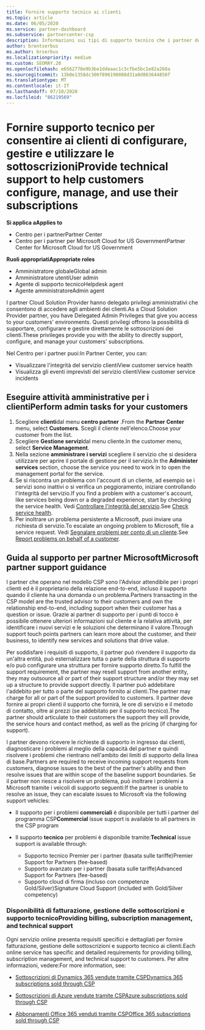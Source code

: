 ```yaml
---
title: Fornire supporto tecnico ai clienti
ms.topic: article
ms.date: 06/05/2020
ms.service: partner-dashboard
ms.subservice: partnercenter-csp
description: Informazioni sui tipi di supporto tecnico che i partner del programma Cloud Solution Provider possono offrire ai propri clienti.
author: brentserbus
ms.author: brserbus
ms.localizationpriority: medium
ms.custom: SEOMAY.20
ms.openlocfilehash: e6562778e9b3be1ddeaac1c3cfbe5bc1e82a268a
ms.sourcegitcommit: 13b0e1358dc306f896190088d31a0d883644850f
ms.translationtype: MT
ms.contentlocale: it-IT
ms.lasthandoff: 07/10/2020
ms.locfileid: "86219569"
---
```

# <a name="provide-technical-support-to-help-customers-configure-manage-and-use-their-subscriptions"></a><span data-ttu-id="34e27-103">Fornire supporto tecnico per consentire ai clienti di configurare, gestire e utilizzare le sottoscrizioni</span><span class="sxs-lookup"><span data-stu-id="34e27-103">Provide technical support to help customers configure, manage, and use their subscriptions</span></span>

<span data-ttu-id="34e27-104">**Si applica a**</span><span class="sxs-lookup"><span data-stu-id="34e27-104">**Applies to**</span></span>

- <span data-ttu-id="34e27-105">Centro per i partner</span><span class="sxs-lookup"><span data-stu-id="34e27-105">Partner Center</span></span>
- <span data-ttu-id="34e27-106">Centro per i partner per Microsoft Cloud for US Government</span><span class="sxs-lookup"><span data-stu-id="34e27-106">Partner Center for Microsoft Cloud for US Government</span></span>

<span data-ttu-id="34e27-107">**Ruoli appropriati**</span><span class="sxs-lookup"><span data-stu-id="34e27-107">**Appropriate roles**</span></span>
- <span data-ttu-id="34e27-108">Amministratore globale</span><span class="sxs-lookup"><span data-stu-id="34e27-108">Global admin</span></span>
- <span data-ttu-id="34e27-109">Amministratore utenti</span><span class="sxs-lookup"><span data-stu-id="34e27-109">User admin</span></span>
- <span data-ttu-id="34e27-110">Agente di supporto tecnico</span><span class="sxs-lookup"><span data-stu-id="34e27-110">Helpdesk agent</span></span>
- <span data-ttu-id="34e27-111">Agente amministratore</span><span class="sxs-lookup"><span data-stu-id="34e27-111">Admin agent</span></span>

<span data-ttu-id="34e27-112">I partner Cloud Solution Provider hanno delegato privilegi amministrativi che consentono di accedere agli ambienti dei clienti.</span><span class="sxs-lookup"><span data-stu-id="34e27-112">As a Cloud Solution Provider partner, you have Delegated Admin Privileges that give you access to your customers' environments.</span></span> <span data-ttu-id="34e27-113">Questi privilegi offrono la possibilità di supportare, configurare e gestire direttamente le sottoscrizioni dei clienti.</span><span class="sxs-lookup"><span data-stu-id="34e27-113">These privileges provide you with the ability to directly support, configure, and manage your customers' subscriptions.</span></span>

<span data-ttu-id="34e27-114">Nel Centro per i partner puoi:</span><span class="sxs-lookup"><span data-stu-id="34e27-114">In Partner Center, you can:</span></span>

- <span data-ttu-id="34e27-115">Visualizzare l'integrità del servizio clienti</span><span class="sxs-lookup"><span data-stu-id="34e27-115">View customer service health</span></span>
- <span data-ttu-id="34e27-116">Visualizza gli eventi imprevisti del servizio clienti</span><span class="sxs-lookup"><span data-stu-id="34e27-116">View customer service incidents</span></span>

## <a name="perform-admin-tasks-for-your-customers"></a><span data-ttu-id="34e27-117">Eseguire attività amministrative per i clienti</span><span class="sxs-lookup"><span data-stu-id="34e27-117">Perform admin tasks for your customers</span></span>

1. <span data-ttu-id="34e27-118">Scegliere **clienti**dal menu **centro partner** .</span><span class="sxs-lookup"><span data-stu-id="34e27-118">From the **Partner Center** menu, select **Customers**.</span></span> <span data-ttu-id="34e27-119">Scegli il cliente nell'elenco.</span><span class="sxs-lookup"><span data-stu-id="34e27-119">Choose your customer from the list.</span></span>
2. <span data-ttu-id="34e27-120">Scegliere **Gestione servizi**dal menu cliente.</span><span class="sxs-lookup"><span data-stu-id="34e27-120">In the customer menu, select **Service Management**.</span></span>
3. <span data-ttu-id="34e27-121">Nella sezione **amministrare i servizi** scegliere il servizio che si desidera utilizzare per aprire il portale di gestione per il servizio.</span><span class="sxs-lookup"><span data-stu-id="34e27-121">In the **Administer services** section, choose the service you need to work in to open the management portal for the service.</span></span>
4. <span data-ttu-id="34e27-122">Se si riscontra un problema con l'account di un cliente, ad esempio se i servizi sono inattivi o si verifica un peggioramento, iniziare controllando l'integrità del servizio.</span><span class="sxs-lookup"><span data-stu-id="34e27-122">If you find a problem with a customer's account, like services being down or a degraded experience, start by checking the service health.</span></span> <span data-ttu-id="34e27-123">Vedi [Controllare l'integrità del servizio](check-service-health.md).</span><span class="sxs-lookup"><span data-stu-id="34e27-123">See [Check service health](check-service-health.md).</span></span>
5. <span data-ttu-id="34e27-124">Per inoltrare un problema persistente a Microsoft, puoi inviare una richiesta di servizio.</span><span class="sxs-lookup"><span data-stu-id="34e27-124">To escalate an ongoing problem to Microsoft, file a service request.</span></span> <span data-ttu-id="34e27-125">Vedi [Segnalare problemi per conto di un cliente](report-problems-on-behalf-of-a-customer.md).</span><span class="sxs-lookup"><span data-stu-id="34e27-125">See [Report problems on behalf of a customer](report-problems-on-behalf-of-a-customer.md).</span></span>

## <a name="microsoft-partner-support-guidance"></a><span data-ttu-id="34e27-126">Guida al supporto per partner Microsoft</span><span class="sxs-lookup"><span data-stu-id="34e27-126">Microsoft partner support guidance</span></span>

<span data-ttu-id="34e27-127">I partner che operano nel modello CSP sono l'Advisor attendibile per i propri clienti ed è il proprietario della relazione end-to-end, incluso il supporto quando il cliente ha una domanda o un problema.</span><span class="sxs-lookup"><span data-stu-id="34e27-127">Partners transacting in the CSP model are the trusted advisor to their customers and own the relationship end-to-end, including support when their customer has a question or issue.</span></span> <span data-ttu-id="34e27-128">Grazie ai partner di supporto per i punti di tocco è possibile ottenere ulteriori informazioni sul cliente e la relativa attività, per identificare i nuovi servizi e le soluzioni che determinano il valore.</span><span class="sxs-lookup"><span data-stu-id="34e27-128">Through support touch points partners can learn more about the customer, and their business, to identify new services and solutions that drive value.</span></span>

<span data-ttu-id="34e27-129">Per soddisfare i requisiti di supporto, il partner può rivendere il supporto da un'altra entità, può esternalizzare tutta o parte della struttura di supporto e/o può configurare una struttura per fornire supporto diretto.</span><span class="sxs-lookup"><span data-stu-id="34e27-129">To fulfill the support requirement, the partner may resell support from another entity, they may outsource all or part of their support structure and/or they may set up a structure to provide support directly.</span></span>  <span data-ttu-id="34e27-130">Il partner può addebitare l'addebito per tutto o parte del supporto fornito ai clienti.</span><span class="sxs-lookup"><span data-stu-id="34e27-130">The partner may charge for all or part of the support provided to customers.</span></span> <span data-ttu-id="34e27-131">Il partner deve fornire ai propri clienti il supporto che fornirà, le ore di servizio e il metodo di contatto, oltre ai prezzi (se addebitato per il supporto tecnico).</span><span class="sxs-lookup"><span data-stu-id="34e27-131">The partner should articulate to their customers the support they will provide, the service hours and contact method, as well as the pricing (if charging for support).</span></span> 

<span data-ttu-id="34e27-132">I partner devono ricevere le richieste di supporto in ingresso dai clienti, diagnosticare i problemi al meglio della capacità del partner e quindi risolvere i problemi che rientrano nell'ambito dei limiti di supporto della linea di base.</span><span class="sxs-lookup"><span data-stu-id="34e27-132">Partners are required to receive incoming support requests from customers, diagnose issues to the best of the partner's ability and then resolve issues that are within scope of the baseline support boundaries.</span></span> <span data-ttu-id="34e27-133">Se il partner non riesce a risolvere un problema, può inoltrare i problemi a Microsoft tramite i veicoli di supporto seguenti:</span><span class="sxs-lookup"><span data-stu-id="34e27-133">If the partner is unable to resolve an issue, they can escalate issues to Microsoft via the following support vehicles:</span></span>

- <span data-ttu-id="34e27-134">Il supporto per i problemi **commerciali** è disponibile per tutti i partner del programma CSP</span><span class="sxs-lookup"><span data-stu-id="34e27-134">**Commercial** issue support is available to all partners in the CSP program</span></span>

- <span data-ttu-id="34e27-135">Il supporto **tecnico** per problemi è disponibile tramite:</span><span class="sxs-lookup"><span data-stu-id="34e27-135">**Technical** issue support is available through:</span></span>

  - <span data-ttu-id="34e27-136">Supporto tecnico Premier per i partner (basata sulle tariffe)</span><span class="sxs-lookup"><span data-stu-id="34e27-136">Premier Support for Partners (fee-based)</span></span>
  - <span data-ttu-id="34e27-137">Supporto avanzato per i partner (basata sulle tariffe)</span><span class="sxs-lookup"><span data-stu-id="34e27-137">Advanced Support for Partners (fee-based)</span></span>
  - <span data-ttu-id="34e27-138">Supporto cloud di firma (incluso con competenze Gold/Silver)</span><span class="sxs-lookup"><span data-stu-id="34e27-138">Signature Cloud Support (included with Gold/Silver competency)</span></span>

### <a name="providing-billing-subscription-management-and-technical-support"></a><span data-ttu-id="34e27-139">Disponibilità di fatturazione, gestione delle sottoscrizioni e supporto tecnico</span><span class="sxs-lookup"><span data-stu-id="34e27-139">Providing billing, subscription management, and technical support</span></span> 

<span data-ttu-id="34e27-140">Ogni servizio online presenta requisiti specifici e dettagliati per fornire fatturazione, gestione delle sottoscrizioni e supporto tecnico ai clienti.</span><span class="sxs-lookup"><span data-stu-id="34e27-140">Each online service has specific and detailed requirements for providing billing, subscription management, and technical support to customers.</span></span> <span data-ttu-id="34e27-141">Per altre informazioni, vedere:</span><span class="sxs-lookup"><span data-stu-id="34e27-141">For more information, see:</span></span>

- [<span data-ttu-id="34e27-142">Sottoscrizioni di Dynamics 365 vendute tramite CSP</span><span class="sxs-lookup"><span data-stu-id="34e27-142">Dynamics 365 subscriptions sold through CSP</span></span>](https://www.microsoftpartnercommunity.com/t5/CSP/Microsoft-Partner-Support-Guidance/m-p/5262#M30)

- [<span data-ttu-id="34e27-143">Sottoscrizioni di Azure vendute tramite CSP</span><span class="sxs-lookup"><span data-stu-id="34e27-143">Azure subscriptions sold through CSP</span></span>](https://www.microsoftpartnercommunity.com/t5/CSP/Microsoft-Partner-Support-Guidance/m-p/5263#M31)

- [<span data-ttu-id="34e27-144">Abbonamenti Office 365 venduti tramite CSP</span><span class="sxs-lookup"><span data-stu-id="34e27-144">Office 365 subscriptions sold through CSP</span></span>](https://www.microsoftpartnercommunity.com/t5/CSP/Microsoft-Partner-Support-Guidance/m-p/5264#M32)
